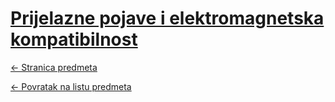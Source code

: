 # [Prijelazne pojave i elektromagnetska kompatibilnost](https://www.github.com/studosi-fer/PPEK)
[<- Stranica predmeta](https://www.fer.unizg.hr/predmet/ppek)

[<- Povratak na listu predmeta](https://www.github.com/studosi/FER)